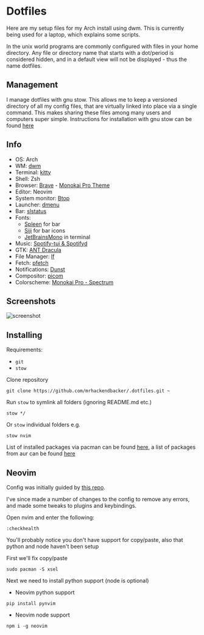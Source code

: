 # Dotfiles
Here are my setup files for my Arch install using dwm. This is currently being used for a laptop, which explains some scripts. 

In the unix world programs are commonly configured with files in your home directory. Any file or directory name that starts with a dot/period is considered hidden, and in a default view will not be displayed - thus the name dotfiles.

## Management
I manage dotfiles with gnu stow. This allows me to keep a versioned directory of all my config files, that are virtually linked into place via a single command. This makes sharing these files among many users and computers super simple. Instructions for installation with gnu stow can be found [here](#installing)

## Info
- OS: Arch
- WM: [dwm](https://dwm.suckless.org/)
- Terminal: [kitty](https://sw.kovidgoyal.net/kitty/)
- Shell: Zsh
- Browser: [Brave](https://brave.com/linux/) - [Monokai Pro Theme](https://github.com/logicseed/monokai-pro-themes)
- Editor: Neovim
- System monitor: [Btop](https://github.com/aristocratos/btop)
- Launcher: [dmenu](https://tools.suckless.org/dmenu/)
- Bar: [slstatus](https://tools.suckless.org/slstatus/)
- Fonts: 
  - [Spleen](https://github.com/fcambus/spleen) for bar
  - [Siji](https://github.com/stark/siji) for bar icons
  - [JetBrainsMono](https://github.com/ryanoasis/nerd-fonts/tree/master/patched-fonts/JetBrainsMono) in terminal
- Music: [Spotify-tui & Spotifyd](https://github.com/Rigellute/spotify-tui)
- GTK: [ANT Dracula](https://github.com/dracula/gtk)
- File Manager: [lf](https://github.com/gokcehan/lf)
- Fetch: [pfetch](https://github.com/dylanaraps/pfetch)
- Notifications: [Dunst](https://github.com/dunst-project/dunst)
- Compositor: [picom](https://github.com/yshui/picom)
- Colorscheme: [Monokai Pro - Spectrum](https://gitlab.com/__tpb/monokai-pro.nvim)

## Screenshots
![screenshot](https://github.com/mich-murphy/dotfiles/blob/master/wallpapers/Pictures/screenshots/screenshot.png)

## Installing
Requirements:
- `git`
- `stow`

Clone repository
```
git clone https://github.com/mrhackendbacker/.dotfiles.git ~
```

Run `stow` to symlink all folders (ignoring README.md etc.)
```
stow */
```
Or `stow` individual folders e.g.
```
stow nvim
```

List of installed packages via pacman can be found [here](https://github.com/mich-murphy/ansible/blob/master/tasks/pacman.yml), a list of packages from aur can be found [here](https://github.com/mich-murphy/ansible/blob/master/tasks/aur.yml) 

## Neovim
Config was initially guided by [this repo](https://github.com/LunarVim/Neovim-from-scratch#get-healthy).

I've since made a number of changes to the config to remove any errors, and made some tweaks to plugins and keybindings.

Open nvim and enter the following:
```
:checkhealth
```

You'll probably notice you don't have support for copy/paste, also that python and node haven't been setup

First we'll fix copy/paste
```
sudo pacman -S xsel
```

Next we need to install python support (node is optional)

- Neovim python support
```
pip install pynvim
```

- Neovim node support
```
npm i -g neovim
```
